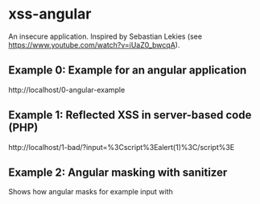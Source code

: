 # xss-angular
An insecure application. Inspired by Sebastian Lekies (see https://www.youtube.com/watch?v=iUaZ0_bwcqA).

## Example 0: Example for an angular application 
http://localhost/0-angular-example

## Example 1: Reflected XSS in server-based code (PHP) 
http://localhost/1-bad/?input=%3Cscript%3Ealert(1)%3C/script%3E

## Example 2: Angular masking with sanitizer
Shows how angular masks for example input with <script>
http://localhost/2-angular

## Example 3: Server Side template injection (wrong way)
http://localhost/3-angular-server-side-template-injection/?name=%3Cscript%3Ealert(1)%3C/script%3E
http://localhost/3-angular-server-side-template-injection/?name={{deleteUserAccount()}}

## Example 4: Using variables from server-side (right way)
http://localhost/3-good/?name={{deleteUserAccount()}}

# Example 5:
Show http://localhost/2-angular with input <b>Timo</b>
